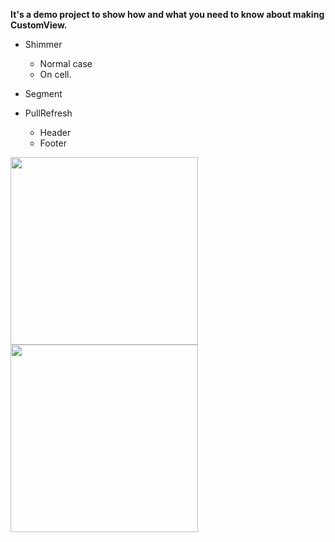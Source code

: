 **It's a demo project to show how and what you need to know about making CustomView.**

- Shimmer
	- Normal case
	- On cell.
	
- Segment

- PullRefresh
	- Header
	- Footer

<img src="https://www.dropbox.com/s/otxx89jt0xxywkq/Shimmer.gif?raw=1" width="300"/>
<img src="https://www.dropbox.com/s/mjsus342smsjxr9/Segment.gif?raw=1" width="300"/>
